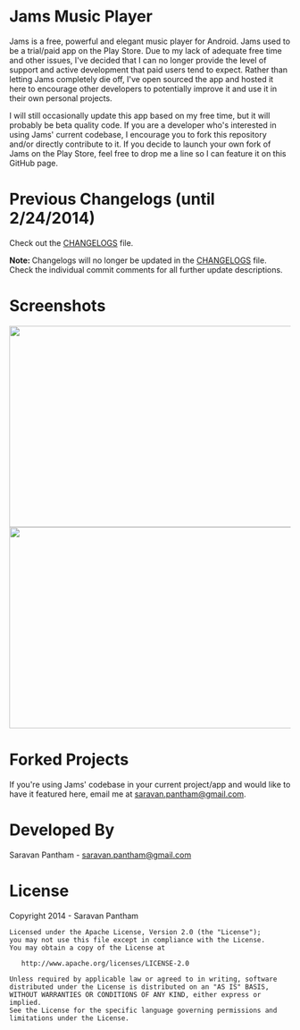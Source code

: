 Jams Music Player
=================

Jams is a free, powerful and elegant music player for Android. Jams used to be a trial/paid app on the Play Store. Due to my lack of adequate free time and other issues, I've decided that I can no longer provide the level of support and active development that paid users tend to expect. Rather than letting Jams completely die off, I've open sourced the app and hosted it here to encourage other developers to potentially improve it and use it in their own personal projects.

I will still occasionally update this app based on my free time, but it will probably be beta quality code. If you are a developer who's interested in using Jams' current codebase, I encourage you to fork this repository and/or directly contribute to it. If you decide to launch your own fork of Jams on the Play Store, feel free to drop me a line so I can feature it on this GitHub page.

Previous Changelogs (until 2/24/2014)
======================================
Check out the <a href="https://github.com/psaravan/JamsMusicPlayer/blob/master/CHANGELOGS.md">CHANGELOGS</a> file. 

<b>Note: </b> Changelogs will no longer be updated in the <a href="http://github.com/psaravan/JamsMusicPlayer/blob/master/CHANGELOGS.md">CHANGELOGS</a> file. Check the individual commit comments for all further update descriptions.

Screenshots
============
<img src="http://github.com/psaravan/JamsMusicPlayer/blob/master/images/jams_screen_1.png" height="360" width="571">
<img src="http://github.com/psaravan/JamsMusicPlayer/blob/master/images/jams_screen_2.png" height="360" width="571">

Forked Projects
================
If you're using Jams' codebase in your current project/app and would like to have it featured here, email me at saravan.pantham@gmail.com.

Developed By
============

Saravan Pantham - saravan.pantham@gmail.com

License
========

Copyright 2014 - Saravan Pantham

    Licensed under the Apache License, Version 2.0 (the "License");
    you may not use this file except in compliance with the License.
    You may obtain a copy of the License at

       http://www.apache.org/licenses/LICENSE-2.0

    Unless required by applicable law or agreed to in writing, software
    distributed under the License is distributed on an "AS IS" BASIS,
    WITHOUT WARRANTIES OR CONDITIONS OF ANY KIND, either express or implied.
    See the License for the specific language governing permissions and
    limitations under the License.



